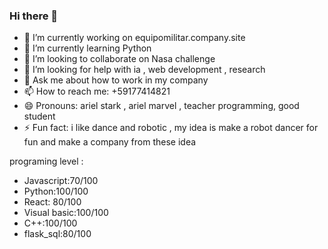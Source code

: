 ### Hi there 👋

- 🔭 I’m currently working on equipomilitar.company.site
- 🌱 I’m currently learning Python
- 👯 I’m looking to collaborate on Nasa challenge
- 🤔 I’m looking for help with ia , web development , research
- 💬 Ask me about how to work in my company 
- 📫 How to reach me: +59177414821
- 😄 Pronouns: ariel stark , ariel marvel , teacher programming, good student 
- ⚡ Fun fact: i like dance and robotic , my idea is make a robot dancer for fun and make a company from these idea 

programing level  : 
- Javascript:70/100
- Python:100/100
- React: 80/100
- Visual basic:100/100
- C++:100/100
- flask_sql:80/100

